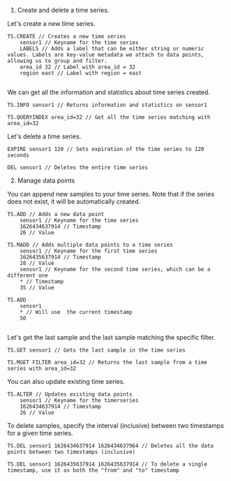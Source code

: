 1. Create and delete a time series.

Let's create a new time series.

```redis Create
TS.CREATE // Creates a new time series
    sensor1 // Keyname for the time series
    LABELS // Adds a label that can be either string or numeric values. Labels are key-value metadata we attach to data points, allowing us to group and filter. 
    area_id 32 // Label with area_id = 32
    region east // Label with region = east
    
```
We can get all the information and statistics about time series created.

```redis Read
TS.INFO sensor1 // Returns information and statistics on sensor1
 
TS.QUERYINDEX area_id=32 // Get all the time series matching with area_id=32

```

Let's delete a time series.

```redis Delete
EXPIRE sensor1 120 // Sets expiration of the time series to 120 seconds
 
DEL sensor1 // Deletes the entire time series
```

2. Manage data points

You can append new samples to your time series. Note that if the series does not exist, it will be automatically created.
```redis Add
TS.ADD // Adds a new data point
    sensor1 // Keyname for the time series
    1626434637914 // Timestamp
    26 // Value
 
TS.MADD // Adds multiple data points to a time series
    sensor1 // Keyname for the first time series
    1626435637914 // Timestamp
    28 // Value
    sensor1 // Keyname for the second time series, which can be a different one
    * // Timestamp
    35 // Value
 
TS.ADD 
    sensor1
    * // Will use  the current timestamp
    50
    
```

Let's get the last sample and the last sample matching the specific filter.

```redis Read
TS.GET sensor1 // Gets the last sample in the time series
 
TS.MGET FILTER area_id=32 // Returns the last sample from a time series with area_id=32

```

You can also update existing time series.

```redis Update
TS.ALTER // Updates existing data points
    sensor1 // Keyname for the timerseries
    1626434637914 // Timestamp
    26 // Value

```

To delete samples, specify the interval (inclusive) between two timestamps for a given time series.

```redis Delete
TS.DEL sensor1 1626434637914 1626434637964 // Deletes all the data points between two timestamps (inclusive)
 
TS.DEL sensor1 1626435637914 1626435637914 // To delete a single timestamp, use it as both the "from" and "to" timestamp

```
